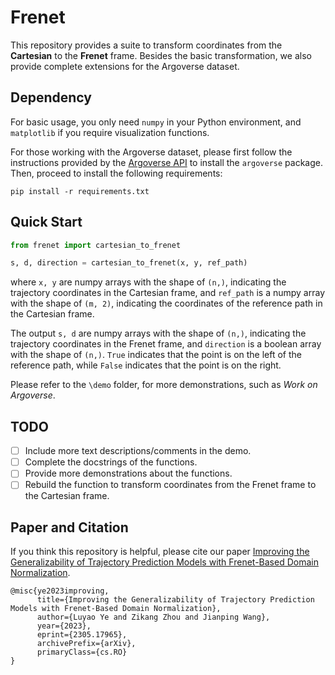 # Frenet
This repository provides a suite to transform coordinates from the **Cartesian** to the **Frenet** frame. Besides the basic transformation, we also provide complete extensions for the Argoverse dataset.

## Dependency
For basic usage, you only need `numpy` in your Python environment, and `matplotlib` if you require visualization functions.

For those working with the Argoverse dataset, please first follow the instructions provided by the [Argoverse API](https://github.com/argoverse/argoverse-api) to install the `argoverse` package. Then, proceed to install the following requirements:
```
pip install -r requirements.txt
```

## Quick Start
```python
from frenet import cartesian_to_frenet

s, d, direction = cartesian_to_frenet(x, y, ref_path)
```
where `x, y` are numpy arrays with the shape of `(n,)`, indicating the trajectory coordinates in the Cartesian frame, and `ref_path` is a numpy array with the shape of `(m, 2)`, indicating the coordinates of the reference path in the Cartesian frame.

The output `s, d` are numpy arrays with the shape of `(n,)`, indicating the trajectory coordinates in the Frenet frame, and `direction` is a boolean array with the shape of `(n,)`. `True` indicates that the point is on the left of the reference path, while `False` indicates that the point is on the right.

Please refer to the `\demo` folder, for more demonstrations, such as *Work on Argoverse*.

## TODO
- [ ] Include more text descriptions/comments in the demo.
- [ ] Complete the docstrings of the functions.
- [ ] Provide more demonstrations about the functions.
- [ ] Rebuild the function to transform coordinates from the Frenet frame to the Cartesian frame.

## Paper and Citation
If you think this repository is helpful, please cite our paper [Improving the Generalizability of Trajectory Prediction Models with Frenet-Based Domain Normalization](https://arxiv.org/abs/2305.17965).
```
@misc{ye2023improving,
      title={Improving the Generalizability of Trajectory Prediction Models with Frenet-Based Domain Normalization}, 
      author={Luyao Ye and Zikang Zhou and Jianping Wang},
      year={2023},
      eprint={2305.17965},
      archivePrefix={arXiv},
      primaryClass={cs.RO}
}
```